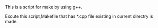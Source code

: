 This is a script for make by using g++.

Excute this script,Makefile that has *.cpp file existing in current directry is made.

